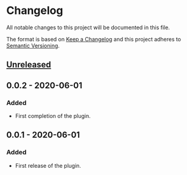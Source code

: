 # Changelog

All notable changes to this project will be documented in this file.

The format is based on [Keep a Changelog](http://keepachangelog.com/en/1.0.0/)
and this project adheres to [Semantic Versioning](http://semver.org/spec/v2.0.0.html).

## [Unreleased]

## 0.0.2 - 2020-06-01
### Added
* First completion of the plugin.

## 0.0.1 - 2020-06-01
### Added
* First release of the plugin.

[Unreleased]: https://github.com/aldolat/aldolat-twitter/commits/develop
[0.0.2]: https://github.com/aldolat/aldolat-twitter/compare/0.0.1...0.0.2
